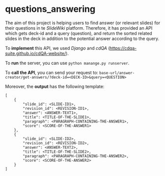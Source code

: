 # questions_answering
The aim of this project is helping users to find answer (or relevant slides) for their questions in te *SlideWiki* platform. Therefore, it has provided an API which gets deck-id and a query (question), and return the sorted related slides in the deck in addition to the potential answer according to the query.

To **implement** this API, we used *Django* and *cdQA* (https://cdqa-suite.github.io/cdQA-website/).


To **run** the server, you can use `python manange.py runserver`.

To **call the API**, you can send your request to:
`base-url/answer-creator/get-answers/?deck-id=<DECK-ID>&query=<QUESTION>`
  
Moreover, the **output** has the following template:
```
[
    {
        "slide_id": <SLIDE-ID1>,
        "revision_id": <REVISION-ID1>,
        "answer": <ANSWER-TEXT1>,
        "title": <TITLE-OF-THE-SLIDE1>,
        "paragraph": <PARAGRAPH-CONTAINING-THE-ANSWER1>,
        "score": <SCORE-OF-THE-ANSWER1>
    },
    {
        "slide_id": <SLIDE-ID2>,
        "revision_id": <REVISION-ID2>,
        "answer": <ANSWER-TEXT2>,
        "title": <TITLE-OF-THE-SLIDE2>,
        "paragraph": <PARAGRAPH-CONTAINING-THE-ANSWER2>,
        "score": <SCORE-OF-THE-ANSWER2>
    }  
]
```
